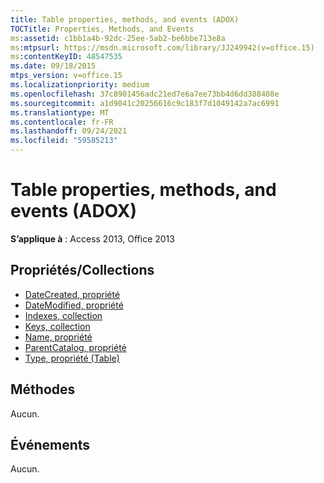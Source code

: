 ```yaml
---
title: Table properties, methods, and events (ADOX)
TOCTitle: Properties, Methods, and Events
ms:assetid: c1bb1a4b-92dc-25ee-5ab2-be6bbe713e8a
ms:mtpsurl: https://msdn.microsoft.com/library/JJ249942(v=office.15)
ms:contentKeyID: 48547535
ms.date: 09/18/2015
mtps_version: v=office.15
ms.localizationpriority: medium
ms.openlocfilehash: 37c8901456adc21ed7e6a7ee73bb4d6dd388408e
ms.sourcegitcommit: a1d9041c20256616c9c183f7d1049142a7ac6991
ms.translationtype: MT
ms.contentlocale: fr-FR
ms.lasthandoff: 09/24/2021
ms.locfileid: "59585213"
---
```

# <a name="table-properties-methods-and-events-adox"></a>Table properties, methods, and events (ADOX)

**S’applique à** : Access 2013, Office 2013

## <a name="propertiescollections"></a>Propriétés/Collections

- [DateCreated, propriété](datecreated-property-adox.md)
- [DateModified, propriété](datemodified-property-adox.md)
- [Indexes, collection](indexes-collection-adox.md)
- [Keys, collection](keys-collection-adox.md)
- [Name, propriété](name-property-adox.md)
- [ParentCatalog, propriété](parentcatalog-property-adox.md)
- [Type, propriété (Table)](https://docs.microsoft.com/office/vba/access/concepts/miscellaneous/type-property-tableadox)


## <a name="methods"></a>Méthodes

Aucun.

## <a name="events"></a>Événements

Aucun.

